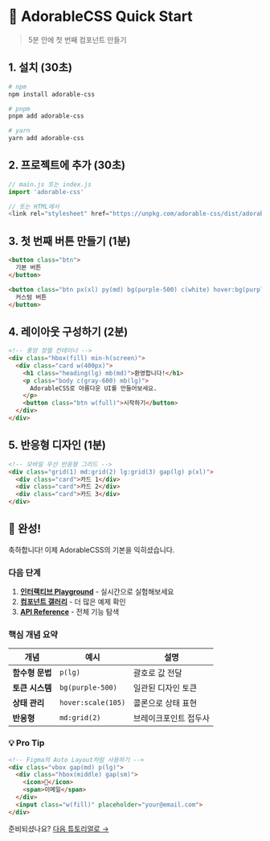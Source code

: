 # 🚀 AdorableCSS Quick Start

> 5분 안에 첫 번째 컴포넌트 만들기

## 1. 설치 (30초)

```bash
# npm
npm install adorable-css

# pnpm
pnpm add adorable-css

# yarn
yarn add adorable-css
```

## 2. 프로젝트에 추가 (30초)

```javascript
// main.js 또는 index.js
import 'adorable-css'

// 또는 HTML에서
<link rel="stylesheet" href="https://unpkg.com/adorable-css/dist/adorable.css">
```

## 3. 첫 번째 버튼 만들기 (1분)

```html
<button class="btn">
  기본 버튼
</button>

<button class="btn px(xl) py(md) bg(purple-500) c(white) hover:bg(purple-600)">
  커스텀 버튼
</button>
```

## 4. 레이아웃 구성하기 (2분)

```html
<!-- 중앙 정렬 컨테이너 -->
<div class="hbox(fill) min-h(screen)">
  <div class="card w(400px)">
    <h1 class="heading(lg) mb(md)">환영합니다!</h1>
    <p class="body c(gray-600) mb(lg)">
      AdorableCSS로 아름다운 UI를 만들어보세요.
    </p>
    <button class="btn w(full)">시작하기</button>
  </div>
</div>
```

## 5. 반응형 디자인 (1분)

```html
<!-- 모바일 우선 반응형 그리드 -->
<div class="grid(1) md:grid(2) lg:grid(3) gap(lg) p(xl)">
  <div class="card">카드 1</div>
  <div class="card">카드 2</div>
  <div class="card">카드 3</div>
</div>
```

## 🎉 완성! 

축하합니다! 이제 AdorableCSS의 기본을 익히셨습니다.

### 다음 단계

1. **[인터랙티브 Playground](/playground)** - 실시간으로 실험해보세요
2. **[컴포넌트 갤러리](/components)** - 더 많은 예제 확인
3. **[API Reference](/docs/reference)** - 전체 기능 탐색

### 핵심 개념 요약

| 개념 | 예시 | 설명 |
|------|------|------|
| **함수형 문법** | `p(lg)` | 괄호로 값 전달 |
| **토큰 시스템** | `bg(purple-500)` | 일관된 디자인 토큰 |
| **상태 관리** | `hover:scale(105)` | 콜론으로 상태 표현 |
| **반응형** | `md:grid(2)` | 브레이크포인트 접두사 |

### 💡 Pro Tip

```html
<!-- Figma의 Auto Layout처럼 사용하기 -->
<div class="vbox gap(md) p(lg)">
  <div class="hbox(middle) gap(sm)">
    <icon>📧</icon>
    <span>이메일</span>
  </div>
  <input class="w(fill)" placeholder="your@email.com">
</div>
```

준비되셨나요? [다음 튜토리얼로 →](/docs/layout)